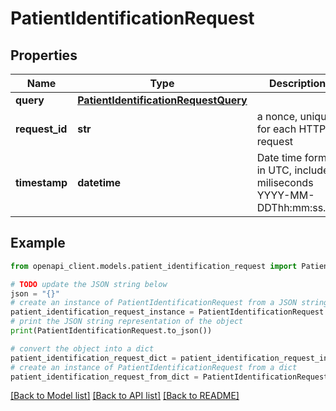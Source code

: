 # PatientIdentificationRequest


## Properties

Name | Type | Description | Notes
------------ | ------------- | ------------- | -------------
**query** | [**PatientIdentificationRequestQuery**](PatientIdentificationRequestQuery.md) |  | 
**request_id** | **str** | a nonce, unique for each HTTP request | 
**timestamp** | **datetime** | Date time format in UTC, includes miliseconds YYYY-MM-DDThh:mm:ss.vZ | 

## Example

```python
from openapi_client.models.patient_identification_request import PatientIdentificationRequest

# TODO update the JSON string below
json = "{}"
# create an instance of PatientIdentificationRequest from a JSON string
patient_identification_request_instance = PatientIdentificationRequest.from_json(json)
# print the JSON string representation of the object
print(PatientIdentificationRequest.to_json())

# convert the object into a dict
patient_identification_request_dict = patient_identification_request_instance.to_dict()
# create an instance of PatientIdentificationRequest from a dict
patient_identification_request_from_dict = PatientIdentificationRequest.from_dict(patient_identification_request_dict)
```
[[Back to Model list]](../README.md#documentation-for-models) [[Back to API list]](../README.md#documentation-for-api-endpoints) [[Back to README]](../README.md)


